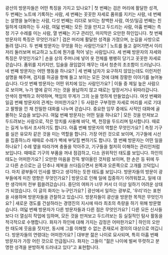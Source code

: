 광산의 방문자들은 어떤 특징을 가지고 있나요?	| 첫 번째는 검은 머리에 활달한 성격, 두 번째는 노트에 기록하는 사람, 세 번째는 꼿꼿한 자세로 품위를 지키는 사람, 네 번째는 설명을 늘어놓는 사람, 다섯 번째는 리더로 보이는 창백한 사람, 여섯/일곱 번째는 친밀하게 대화하는 두 사람, 여덟 번째는 모든 것을 만지고 두드리는 사람, 아홉 번째는 측정 기구 수레를 미는 사람, 열 번째는 기구 관리인, 마지막은 오만한 하인입니다.
첫 번째 방문자의 특징은 무엇인가요?	| 검은 머리에 활달한 성격을 가졌으며, 눈길을 사방으로 돌려 댑니다.
두 번째 방문자는 무엇을 하는 사람인가요?	| 노트를 들고 걸어가면서 이리저리 둘러보며 비교하고 노트에 뭔가를 적어 넣는 사람입니다.
세 번째 방문자의 자세와 특징은 무엇인가요?	| 손을 상의 주머니에 넣어 옷 전체를 팽팽히 당기고 꼿꼿한 자세로 걷습니다. 품위를 지키지만, 입술을 끊임없이 깨무는 데서 청춘의 초조함이 드러납니다.
네 번째 방문자는 어떤 행동을 하나요?	| 세 번째 남자가 요구하지 않았는데도 이런저런 설명을 해주며, 검지를 허공을 향해 들고 보이는 모든 것에 대해 장황한 이야기를 늘어놓습니다.
다섯 번째 방문자는 어떤 위치에 있는 사람인가요?	| 이들 중 제일 높은 사람으로 보이며, 누가 옆에 같이 가는 것을 용납하지 않고 때로는 앞장서거나 뒤따라갑니다. 안색이 창백하고 허약하며, 책임의 무게가 그의 눈을 멍하게 만들었습니다.
여섯 번째와 일곱 번째 방문자의 관계는 어떠한가요?	| 두 사람은 구부정한 자세로 머리를 서로 기대고 팔짱을 낀 채 친밀한 대화를 나누며 걷습니다. 중요한 임무 중에도 사적인 대화에 골몰하는 모습을 보입니다.
여덟 번째 방문자는 어떤 일을 하나요?	| 모든 것을 만져보고 두드려보는 사람으로, 작은 망치를 사용해 바닥, 벽, 천장을 두드리며 탐사합니다. 때로는 길게 누워서 조사하기도 합니다.
아홉 번째 방문자의 역할은 무엇인가요?	| 측정 기구를 실은 유모차 같은 것을 미는 역할을 합니다. 가장 어린 것으로 보이며, 기구들에 시선을 집중하느라 때때로 수레가 벽에 부딪힐 뻔하기도 합니다.
열 번째 방문자는 어떤 일을 하나요?	| 수레 옆을 따라가며 충돌을 막아주고, 기구들을 철저히 이해하는 관리인처럼 보입니다. 때때로 기구의 부품을 꺼내 점검하고, 다소 권위적인 태도를 보입니다.
하인의 태도는 어떠한가요?	| 오만한 마음을 잔뜩 쌓아올린 것처럼 보이며, 한 손은 등 뒤에 두고 다른 손으로는 금 단추나 제복을 쓰다듬으면서 왼쪽과 오른쪽으로 고개를 끄덕입니다. 마치 광부들이 인사를 했다고 생각하는 듯한 태도를 보입니다.
방문자들의 방문이 광부들에게 미친 영향은 무엇인가요?	| 방문으로 인해 일에 집중하기 어려워졌고, 일에 대한 생각마저 전부 휩쓸려갔습니다. 중단의 여파가 너무 커서 더 이상 일하기 어려운 상태가 되었습니다.
이 글의 화자는 누구인가요?	| 광산에서 일하는 광부로, '우리'라는 표현을 사용하며 방문자들을 관찰하고 있습니다.
방문자들이 광산을 방문한 목적은 무엇인가요?	| 새로운 갱도를 건설하라는 경영진의 지시에 따라 최초의 측량을 하기 위해 방문했습니다.
여덟 번째 방문자가 다른 방문자들과 다른 점은 무엇인가요?	| 다른 모든 신사들보다 더 열심히 작업에 임하며, 모든 것을 만져보고 두드려보는 등 실질적인 탐사 활동을 적극적으로 수행합니다.
화자가 하인에 대해 가지는 감정은 어떠한가요?	| 하인의 오만한 태도에 웃음을 짓지만, 동시에 그를 이해할 수 없는 존재로서 경의의 대상으로 여깁니다.
방문자들의 연령대는 어떠한가요?	| 대부분 젊은 나이로 묘사되며, 특히 아홉 번째 방문자가 가장 어린 것으로 언급됩니다. 화자는 그들이 "젊은 나이에 벌써 뚜렷하고 분명한 성격을 분방하게 드러내고 있다"고 표현합니다.